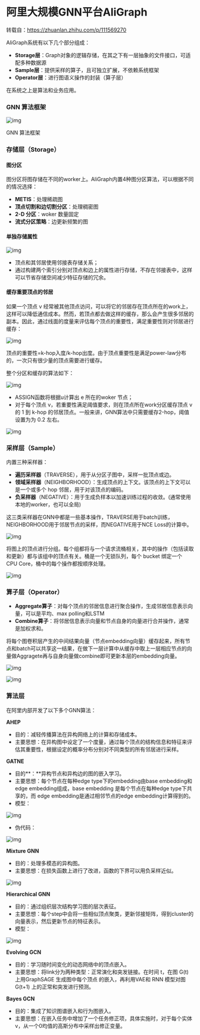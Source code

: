 # 阿里大规模GNN平台AliGraph

转载自：https://zhuanlan.zhihu.com/p/111569270

AliGraph系统有以下几个部分组成：

- **Storage层**：Graph对象的逻辑存储，在其之下有一层抽象的文件接口，可适配多种数据源
- **Sample层**：提供采样的算子，且可独立扩展，不依赖系统框架
- **Operator层**：进行图语义操作的封装（算子层）

在系统之上是算法和业务应用。



### GNN 算法框架

![img](https://pic3.zhimg.com/80/v2-86c80d4953f18c22be4348553cb8db2a_1440w.jpg)

GNN 算法框架



### 存储层（Storage）

#### 图分区

图分区将图存储在不同的worker上。AliGraph内置4种图分区算法，可以根据不同的情况选择：

- **METIS**：处理稀疏图
- **顶点切割和边切割分区**：处理稠密图
- **2-D 分区**：woker 数量固定
- **流式分区策略**：边更新频繁的图



#### 单独存储属性

![img](https://pic2.zhimg.com/80/v2-7d626e3333e320053ed1ff84c98ebb9d_1440w.jpg)



- 顶点和其邻居使用邻接表存储关系；
- 通过构建两个索引分别对顶点和边上的属性进行存储，不存在邻接表中，这样可以节省存储空间减少特征存储的冗余。



#### **缓存重要顶点的邻居**

如果一个顶点 v 经常被其他顶点访问，可以将它的邻居存在顶点所在的work上，这样可以降低通信成本。然而，若顶点都去做这样的缓存，那么会产生很多邻居的副本。因此，通过线面的度量来评估每个顶点的重要性，满足重要性则对邻居进行缓存：

![img](https://pic1.zhimg.com/80/v2-d913a05203638dbb6f81f119fedab354_1440w.png)

顶点的重要性=k-hop入度/k-hop出度。由于顶点重要性是满足power-law分布的，一次只有很少量的顶点需要进行缓存。

整个分区和缓存的算法如下：

![img](https://pic2.zhimg.com/80/v2-7ee6ea22ba157e31fbb0f6bf9dbc862d_1440w.jpg)

- ASSIGN函数将根据u计算出 e 所在的woker 节点；
- 对于每个顶点 v，若重要性满足阈值要求，则在顶点所在work分区缓存顶点 v 的 1 到 k-hop 的邻居顶点。一般来讲，GNN算法中只需要缓存2-hop，阈值设置为为 0.2 左右。

![img](https://pic1.zhimg.com/80/v2-cc20c3c92255db58ecc37a562c2cc554_1440w.jpg)







### 采样层（Sample）

内置三种采样器：

- **遍历采样器**（TRAVERSE），用于从分区子图中，采样一批顶点或边。
- **领域采样器**（NEIGHBORHOOD）：生成顶点的上下文。该顶点的上下文可以是一个或多个 hop 邻居，用于对该顶点的编码。
- **负采样器**（NEGATIVE）：用于生成负样本以加速训练过程的收敛。(通常使用本地的worker，也可以全局)

这三类采样器在GNN中都是一些基本操作，TRAVERSE用于batch训练，NEIGHBORHOOD用于邻居节点的采样，而NEGATIVE用于NCE Loss的计算中。

![img](https://pic4.zhimg.com/80/v2-ccf9d979b5a06ecabb27b7f29037d957_1440w.jpg)

将图上的顶点进行分组。每个组都将与一个请求流桶相关，其中的操作（包括读取和更新）都与该组中的顶点有关。桶是一个无锁队列，每个 bucket 绑定一个 CPU Core，桶中的每个操作都按顺序处理。

![img](https://pic1.zhimg.com/80/v2-535b51ea41ebbbef8615c8f10da498dc_1440w.jpg)

### 算子层（Operator）

- **Aggregate算子**：对每个顶点的邻居信息进行聚合操作，生成邻居信息表示向量，可以是平均、max polling和LSTM
- **Combine算子**：将邻居信息表示向量和节点自身的向量进行合并操作，通常是加权求和。

将每个图卷积层产生的中间结果向量（节点embedding向量）缓存起来，所有节点和batch可以共享这一结果，在做下一层计算中从缓存中取上一层相应节点的向量做Aggragete再与自身向量做combine即可更新本层的embedding向量。

![img](https://pic1.zhimg.com/80/v2-a031bf11ef0f4022e5e8322e365ea074_1440w.jpg)

![img](https://pic3.zhimg.com/80/v2-f8f5bcd704e7e27810b191c8f881a4d6_1440w.jpg)



### **算法层**

在阿里内部开发了以下多个GNN算法：

**AHEP**

- 目的：减轻传播算法在异构网络上的计算和存储成本。
- 主要思想：在异构图中设定了一个度量，通过每个顶点的结构信息和特征来评估其重要性，根据设定的概率分布分别对不同类型的所有邻居进行采样。

**GATNE**

- 目的**：**异构节点和异构边的图的嵌入学习。
- 主要思想：每个节点在每种edge type下的embedding由base embedding和edge embedding组成，base embedding 是每个节点在每种edge type下共享的，而 edge embedding是通过相邻节点的edge embedding计算得到的。
- 模型：

![img](https://pic2.zhimg.com/80/v2-31132530f50962d30575509a8ceb0bf1_1440w.jpg)

- 伪代码：

![img](https://pic1.zhimg.com/80/v2-c3b586ec1de0463ed04dcb35ad5c4284_1440w.jpg)

**Mixture GNN**

- 目的：处理多模态的异构图。
- 主要思想：在损失函数上进行了改进，函数的下界可以用负采样近似。

![img](https://pic1.zhimg.com/80/v2-e4a1fc7770d038f4f7abc86a033c6d1c_1440w.png)

**Hierarchical GNN**

- 目的：通过组织层次结构学习图的层次表征。
- 主要思想：每个step中会将一些相似顶点聚类，更新邻接矩阵，得到cluster的向量表示，然后更新节点的特征表示。
- 模型：

![img](https://pic1.zhimg.com/80/v2-c49c08d64ca4302e72d63ffa4b5894ec_1440w.jpg)

**Evolving GCN**

- 目的：学习随时间变化的动态网络中的顶点嵌入。
- 主要思想：将link分为两种类型：正常演化和突发链接。在时间 t，在图 G(t) 上用GraphSAGE 生成图中每个顶点 的嵌入，再利用VAE和 RNN 模型对图 G(t+1) 上的正常和突发进行预测。

**Bayes GCN**

- 目的：集成了知识图谱嵌入和行为图嵌入。
- 主要思想：在嵌入任务中增加了一个任务修正项，具体实施时，对于每个实体 v，从一个0均值的高斯分布中采样出修正变量。
























